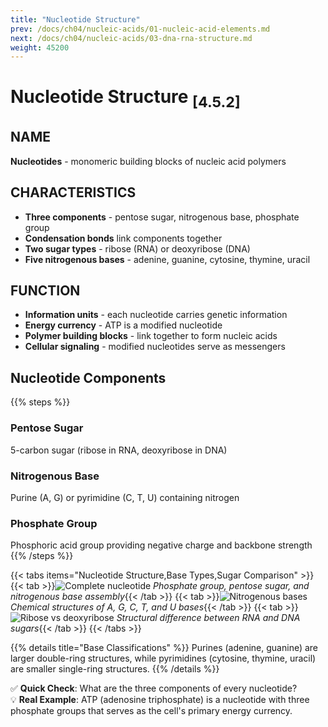 ```yaml
---
title: "Nucleotide Structure"
prev: /docs/ch04/nucleic-acids/01-nucleic-acid-elements.md
next: /docs/ch04/nucleic-acids/03-dna-rna-structure.md
weight: 45200
---
```


# Nucleotide Structure <sub>[4.5.2]</sub>

## NAME
**Nucleotides** - monomeric building blocks of nucleic acid polymers

## CHARACTERISTICS
- **Three components** - pentose sugar, nitrogenous base, phosphate group
- **Condensation bonds** link components together
- **Two sugar types** - ribose (RNA) or deoxyribose (DNA)
- **Five nitrogenous bases** - adenine, guanine, cytosine, thymine, uracil

## FUNCTION
- **Information units** - each nucleotide carries genetic information
- **Energy currency** - ATP is a modified nucleotide
- **Polymer building blocks** - link together to form nucleic acids
- **Cellular signaling** - modified nucleotides serve as messengers

## Nucleotide Components
{{% steps %}}

### Pentose Sugar
5-carbon sugar (ribose in RNA, deoxyribose in DNA)

### Nitrogenous Base  
Purine (A, G) or pyrimidine (C, T, U) containing nitrogen

### Phosphate Group
Phosphoric acid group providing negative charge and backbone strength
{{% /steps %}}

{{< tabs items="Nucleotide Structure,Base Types,Sugar Comparison" >}}
  {{< tab >}}![Complete nucleotide](/ch04/nucleotide-components.png)
  *Phosphate group, pentose sugar, and nitrogenous base assembly*{{< /tab >}}
  {{< tab >}}![Nitrogenous bases](/ch04/bases-structure.png) 
  *Chemical structures of A, G, C, T, and U bases*{{< /tab >}}
  {{< tab >}}![Ribose vs deoxyribose](/ch04/sugar-comparison.png)
  *Structural difference between RNA and DNA sugars*{{< /tab >}}
{{< /tabs >}}

{{% details title="Base Classifications" %}}
Purines (adenine, guanine) are larger double-ring structures, while pyrimidines (cytosine, thymine, uracil) are smaller single-ring structures.
{{% /details %}}

✅ **Quick Check**: What are the three components of every nucleotide?  
💡 **Real Example**: ATP (adenosine triphosphate) is a nucleotide with three phosphate groups that serves as the cell's primary energy currency.